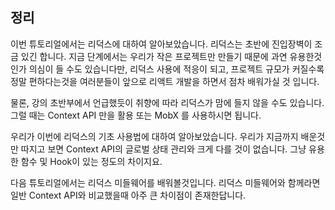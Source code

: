 ## 정리

이번 튜토리얼에서는 리덕스에 대하여 알아보았습니다. 리덕스는 초반에 진입장벽이 조금 있긴 합니다. 지금 단계에서는 우리가 작은 프로젝트만 만들기 때문에 과연 유용한것인가 의심이 들 수도 있습니다만, 리덕스 사용에 적응이 되고, 프로젝트 규모가 커질수록 정말 편하다는것을 여러분들이 앞으로 리액트 개발을 하면서 점차 배워가실 것 입니다.

물론, 강의 초반부에서 언급했듯이 취향에 따라 리덕스가 맘에 들지 않을 수도 있습니다. 그럴 때는 Context API 만을 활용 또는 MobX 를 사용하시면 됩니다.

우리가 이번에 리덕스의 기초 사용법에 대하여 알아보았습니다. 우리가 지금까지 배운것만 따지고 보면 Context API의 글로벌 상태 관리와 크게 다를 것이 없습니다. 그냥 유용한 함수 및 Hook이 있는 정도의 차이지요.

다음 튜토리얼에서는 리덕스 미들웨어를 배워볼것입니다. 리덕스 미들웨어와 함께라면 일반 Context API와 비교했을때 아주 큰 차이점이 존재한답니다.